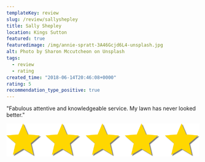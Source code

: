 ```yaml
---
templateKey: review
slug: /review/sallyshepley 
title: Sally Shepley 
location: Kings Sutton
featured: true
featuredimage: /img/annie-spratt-3A46Gcjd6L4-unsplash.jpg
alt: Photo by Sharon Mccutcheon on Unsplash
tags:
  - review
  - rating
created_time: "2018-06-14T20:46:08+0000"
rating: 5
recommendation_type_positive: true
---
```

"Fabulous attentive and knowledgeable service. My lawn has never looked better."

![](./5starrating.png)